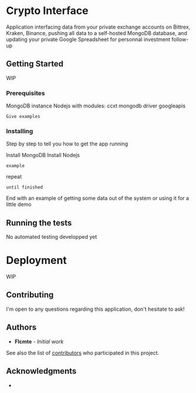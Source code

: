 # Crypto Interface

Application interfacing data from your private exchange accounts on Bittrex, Kraken, Binance, pushing all data to a self-hosted MongoDB database, and updating your private Google Spreadsheet for personnal investment follow-up

## Getting Started

WIP

### Prerequisites

MongoDB instance
Nodejs with modules:
 ccxt
 mongodb driver
 googleapis

```
Give examples
```

### Installing

Step by step to tell you how to get the app running

Install MongoDB
Install Nodejs

```
example
```

repeat

```
until finished
```

End with an example of getting some data out of the system or using it for a little demo

## Running the tests

No automated testing developped yet

# Deployment

WIP

## Contributing

I'm open to any questions regarding this application, don't hesitate to ask!

## Authors

* **Flcmte** - *Initial work*

See also the list of [contributors](https://github.com/your/project/contributors) who participated in this project.

## Acknowledgments

* 

